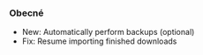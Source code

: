 ### Obecné
- New: Automatically perform backups (optional)
- Fix: Resume importing finished downloads
